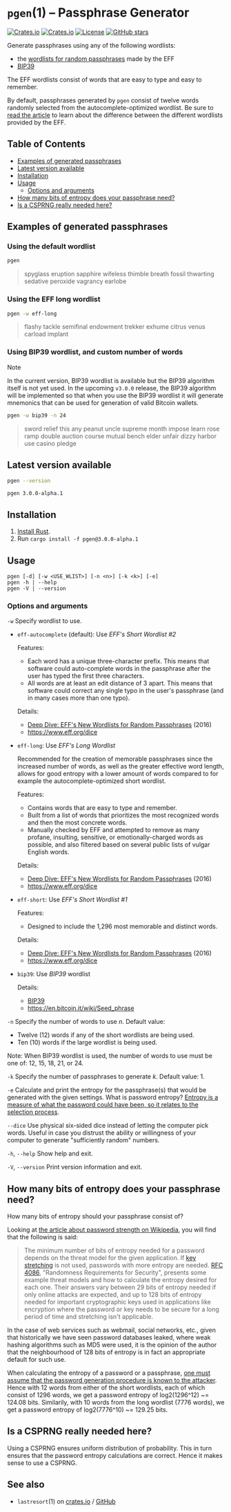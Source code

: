 # `pgen`(1) – Passphrase Generator

[![Crates.io](https://img.shields.io/crates/v/pgen?style=flat-square)](https://crates.io/crates/pgen)
[![Crates.io](https://img.shields.io/crates/d/pgen?style=flat-square)](https://crates.io/crates/pgen)
[![License](https://img.shields.io/badge/license-ISC-blue?style=flat-square)](/LICENSE)
[![GitHub stars](https://img.shields.io/github/stars/ctsrc/Pgen?style=social)](https://github.com/ctsrc/Pgen#start-of-content)

Generate passphrases using any of the following wordlists:

* the [wordlists for random passphrases][EFFWL] made by the EFF
* [BIP39][BIP39]

The EFF wordlists consist of words that are easy to type and easy to remember.

By default, passphrases generated by `pgen` consist of twelve words
randomly selected from the autocomplete-optimized wordlist. Be sure to
[read the article][EFFWL] to learn about the difference between the
different wordlists provided by the EFF.

## Table of Contents

* [Examples of generated passphrases](#examples-of-generated-passphrases)
* [Latest version available](#latest-version-available)
* [Installation](#installation)
* [Usage](#usage)
    - [Options and arguments](#options-and-arguments)
* [How many bits of entropy does your passphrase need?](#how-many-bits-of-entropy-does-your-passphrase-need)
* [Is a CSPRNG really needed here?](#is-a-csprng-really-needed-here)

## Examples of generated passphrases

### Using the default wordlist

```zsh
pgen
```

> spyglass eruption sapphire wifeless thimble breath fossil thwarting sedative peroxide vagrancy earlobe

### Using the EFF long wordlist

```zsh
pgen -w eff-long
```

> flashy tackle semifinal endowment trekker exhume citrus venus carload implant

### Using BIP39 wordlist, and custom number of words

> [!NOTE]
> In the current version, BIP39 wordlist is available but the BIP39 algorithm itself is not yet used.
> In the upcoming `v3.0.0` release, the BIP39 algorithm will be implemented so that when you use
> the BIP39 wordlist it will generate mnemonics that can be used for generation of valid Bitcoin wallets.

```zsh
pgen -w bip39 -n 24
```

> sword relief this any peanut uncle supreme month impose learn rose ramp double auction course mutual bench elder
> unfair dizzy harbor use casino pledge

## Latest version available

```zsh
pgen --version
```

```text
pgen 3.0.0-alpha.1
```

## Installation

1. [Install Rust](https://www.rust-lang.org/en-US/install.html).
2. Run `cargo install -f pgen@3.0.0-alpha.1`

## Usage

```
pgen [-d] [-w <USE_WLIST>] [-n <n>] [-k <k>] [-e]
pgen -h | --help
pgen -V | --version
```

### Options and arguments

`-w` Specify wordlist to use.

* `eff-autocomplete` (default): Use *EFF's Short Wordlist #2*

  Features:
    - Each word has a unique three-character prefix. This means that software could
      auto-complete words in the passphrase after the user has typed the first three characters.
    - All words are at least an edit distance of 3 apart. This means that software could
      correct any single typo in the user's passphrase (and in many cases more than one typo).

  Details:
    - [Deep Dive: EFF's New Wordlists for Random Passphrases][EFFWL] (2016)
    - <https://www.eff.org/dice>

* `eff-long`: Use *EFF's Long Wordlist*

  Recommended for the creation of memorable passphrases since the increased number of words,
  as well as the greater effective word length, allows for good entropy with a lower amount
  of words compared to for example the autocomplete-optimized short wordlist.

  Features:
    - Contains words that are easy to type and remember.
    - Built from a list of words that prioritizes the most recognized words
      and then the most concrete words.
    - Manually checked by EFF and attempted to remove as many profane, insulting, sensitive,
      or emotionally-charged words as possible, and also filtered based on several public
      lists of vulgar English words.

  Details:
    - [Deep Dive: EFF's New Wordlists for Random Passphrases][EFFWL] (2016)
    - <https://www.eff.org/dice>

* `eff-short`: Use *EFF's Short Wordlist #1*

  Features:
    - Designed to include the 1,296 most memorable and distinct words.

  Details:
    - [Deep Dive: EFF's New Wordlists for Random Passphrases][EFFWL] (2016)
    - <https://www.eff.org/dice>

* `bip39`: Use *BIP39* wordlist

  Details:
    - [BIP39][BIP39]
    - <https://en.bitcoin.it/wiki/Seed_phrase>

`-n` Specify the number of words to use *n*. Default value:

* Twelve (12) words if any of the short wordlists are being used.
* Ten (10) words if the large wordlist is being used.

Note: When BIP39 wordlist is used, the number of words to use must be one of:
12, 15, 18, 21, or 24.

`-k` Specify the number of passphrases to generate *k*. Default value: 1.

`-e` Calculate and print the entropy for the passphrase(s) that would be
generated with the given settings. What is password entropy?
[Entropy is a measure of what the password could have been, so it relates to the selection process](https://crypto.stackexchange.com/a/376).

`--dice` Use physical six-sided dice instead of letting the computer pick
words. Useful in case you distrust the ability or willingness of
your computer to generate "sufficiently random" numbers.

`-h`, `--help` Show help and exit.

`-V`, `--version` Print version information and exit.

## How many bits of entropy does your passphrase need?

How many bits of entropy should your passphrase consist of?

Looking at [the article about password strength on Wikipedia](https://en.wikipedia.org/wiki/Password_strength), you will
find that the following is said:

> The minimum number of bits of entropy needed for a password depends
> on the threat model for the given application. If
> [key stretching](https://en.wikipedia.org/wiki/Key_stretching)
> is not used, passwords with more entropy are needed.
> [RFC 4086](https://tools.ietf.org/html/rfc4086), "Randomness Requirements
> for Security", presents some example threat models and how to calculate
> the entropy desired for each one. Their answers vary between 29 bits
> of entropy needed if only online attacks are expected, and up to 128 bits
> of entropy needed for important cryptographic keys used in applications
> like encryption where the password or key needs to be secure for a long
> period of time and stretching isn't applicable.

In the case of web services such as webmail, social networks, etc.,
given that historically we have seen password databases leaked, where
weak hashing algorithms such as MD5 were used, it is the opinion of the
author that the neighbourhood of 128 bits of entropy is in fact
an appropriate default for such use.

When calculating the entropy of a password or a passphrase,
[one must assume that the password generation procedure is known to the attacker](https://crypto.stackexchange.com/a/376).
Hence with 12 words from either of the short wordlists, each of which
consist of 1296 words, we get a password entropy of log2(1296^12) ~=
124.08 bits. Similarily, with 10 words from the long wordlist (7776 words),
we get a password entropy of log2(7776^10) ~= 129.25 bits.

## Is a CSPRNG really needed here?

Using a CSPRNG ensures uniform distribution of probability. This in turn
ensures that the password entropy calculations are correct. Hence it makes
sense to use a CSPRNG.

## See also

* `lastresort`(1) on [crates.io](https://crates.io/crates/base256) / [GitHub](https://github.com/ctsrc/Base256)

[EFFWL]: https://www.eff.org/deeplinks/2016/07/new-wordlists-random-passphrases

[BIP39]: https://en.bitcoin.it/wiki/BIP_0039
